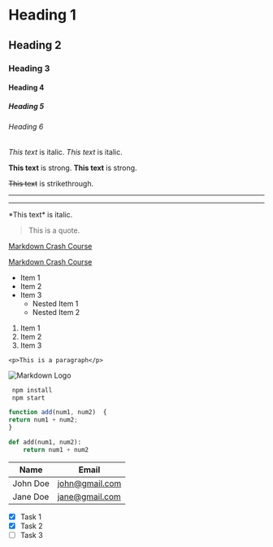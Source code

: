 <!-- Headings -->
# Heading 1
## Heading 2
### Heading 3
#### Heading 4
##### Heading 5
###### Heading 6

<!-- Italics -->
*This text* is italic.
_This text_ is italic.

<!-- Strong -->
**This text** is strong.
__This text__ is strong.

<!-- Strikethrough -->
~~This text~~ is strikethrough.

<!-- Horizontal Rule -->
---
___

<!-- Escape Characters -->
\*This text\* is italic.

<!-- Blockquote -->
> This is a quote.

<!-- Links -->
[Markdown Crash Course](https://www.youtube.com/watch?v=HUBNt18RFbo)

[Markdown Crash Course](https://www.youtube.com/watch?v=HUBNt18RFbo "Traversy Media")

<!-- Unordered List -->
* Item 1
* Item 2
* Item 3
	* Nested Item 1
	* Nested Item 2

<!-- Ordered List -->
1. Item 1
2. Item 2
3. Item 3

<!-- Inline Code Block -->
`<p>This is a paragraph</p>`

<!-- Images -->
![Markdown Logo](https://markdown-here.com/img/icon256.png)

<!-- Github Markdown -->
<!-- Code Blocks -->
```bash
 npm install
 npm start
 ```

 ```javascript
 function add(num1, num2)  {
 return num1 + num2;
}
```

```python
def add(num1, num2):
	return num1 + num2
```

<!-- Tables -->
| Name     | Email          |
| -------- | -------------- |
| John Doe | john@gmail.com |
| Jane Doe | jane@gmail.com |

<!-- Task List -->
* [x] Task 1
* [x] Task 2
* [ ] Task 3